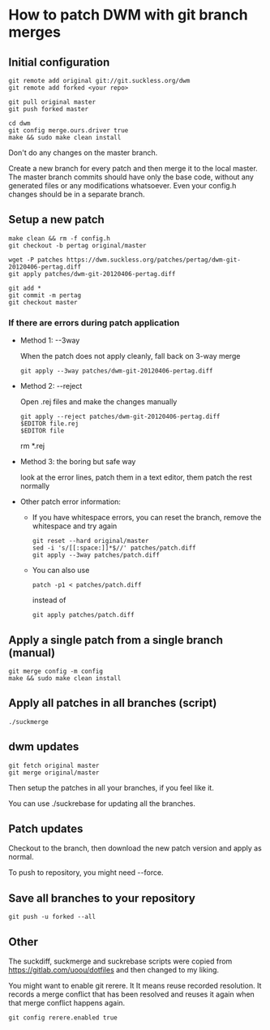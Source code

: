 # How to patch DWM with git branch merges

## Initial configuration

    git remote add original git://git.suckless.org/dwm
    git remote add forked <your repo>

    git pull original master
    git push forked master

    cd dwm
    git config merge.ours.driver true
    make && sudo make clean install

Don't do any changes on the master branch.

Create a new branch for every patch and then merge it to the local master. The master branch commits should have only the base code, without any generated files or any modifications whatsoever. Even your config.h changes should be in a separate branch.

## Setup a new patch

    make clean && rm -f config.h
    git checkout -b pertag original/master

    wget -P patches https://dwm.suckless.org/patches/pertag/dwm-git-20120406-pertag.diff
    git apply patches/dwm-git-20120406-pertag.diff

    git add *
    git commit -m pertag
    git checkout master

### If there are errors during patch application

- Method 1: --3way

    When the patch does not apply cleanly, fall back on 3-way merge

      git apply --3way patches/dwm-git-20120406-pertag.diff

- Method 2: --reject

    Open .rej files and make the changes manually

      git apply --reject patches/dwm-git-20120406-pertag.diff
      $EDITOR file.rej
      $EDITOR file
    rm *.rej

- Method 3: the boring but safe way

    look at the error lines, patch them in a text editor, them patch the rest normally

- Other patch error information:
  - If you have whitespace errors, you can reset the branch, remove the whitespace and try again

        git reset --hard original/master
        sed -i 's/[[:space:]]*$//' patches/patch.diff
        git apply --3way patches/patch.diff

  - You can also use

        patch -p1 < patches/patch.diff

      instead of

        git apply patches/patch.diff

## Apply a single patch from a single branch (manual)

    git merge config -m config
    make && sudo make clean install

## Apply all patches in all branches (script)

    ./suckmerge

## dwm updates

    git fetch original master
    git merge original/master

Then setup the patches in all your branches, if you feel like it.

You can use ./suckrebase for updating all the branches.

## Patch updates

Checkout to the branch, then download the new patch version and apply as normal.

To push to repository, you might need --force.

## Save all branches to your repository

    git push -u forked --all

## Other

The suckdiff, suckmerge and suckrebase scripts were copied from <https://gitlab.com/uoou/dotfiles> and then changed to my liking.

You might want to enable git rerere. It It means reuse recorded resolution. It records a merge conflict that has been resolved and
reuses it again when that merge conflict happens again.

    git config rerere.enabled true
